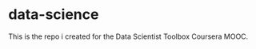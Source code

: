 data-science
============

This is the repo i created for the Data Scientist Toolbox Coursera MOOC.
